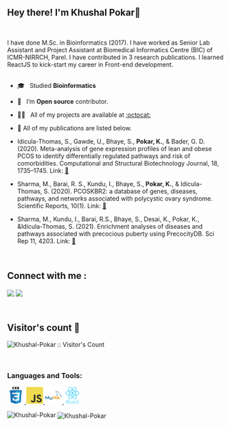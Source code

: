 <h2> Hey there! I'm Khushal Pokar👋</h2>


<br>

I have done M.Sc. in Bioinformatics (2017). I have worked as Senior Lab Assistant and Project Assistant at Biomedical Informatics Centre (BIC) of ICMR-NIRRCH, Parel. I have contributed in 3 research publications. I learned ReactJS to kick-start my career in Front-end development.
<br><br>

- 🎓 &nbsp; Studied **Bioinformatics**

- 🌱 &nbsp; I’m **Open source** contributor.

- 👨‍💻 &nbsp; All of my projects are available at <a href="https://github.com/Khushal-Pokar">:octocat:</a>

-  📝 All of my publications are listed below.
  -  Idicula-Thomas, S., Gawde, U., Bhaye, S., **Pokar, K.**, & Bader, G. D. (2020). Meta-analysis of gene expression profiles of lean and obese PCOS to identify        differentially regulated pathways and risk of comorbidities. Computational and Structural Biotechnology Journal, 18, 1735–1745.
     Link: <a href="https://doi.org/10.1016/j.csbj.2020.06.023">:page_with_curl:</a>
  -  Sharma, M., Barai, R. S., Kundu, I., Bhaye, S., **Pokar, K.**, & Idicula-Thomas, S. (2020). PCOSKBR2: a database of genes, diseases, pathways, and networks         associated with polycystic ovary syndrome. Scientific Reports, 10(1).
     Link: <a href="https://doi.org/10.1038/s41598-020-71418-8">:page_with_curl:</a>
  -  Sharma, M., Kundu, I., Barai, R.S., Bhaye, S., Desai, K., Pokar, K., &Idicula-Thomas, S. (2021). Enrichment analyses of diseases and pathways associated with       precocious puberty using PrecocityDB. Sci Rep 11, 4203.
     Link: <a href="https://doi.org/10.1038/s41598-021-83446-z">:page_with_curl:</a>





<br>
<h2>Connect with me :</h2>
<p>
<a href="https://linkedin.com/in/Khushal-Pokar" target="blank"><img align="center" src="https://img.icons8.com/plasticine/100/000000/linkedin.png" width="60"/></a>
<a href="mailto:khushalpokar9@gmail.com" target="blank" rel="noopener noreferrer"><img align="center" src="https://img.icons8.com/plasticine/100/000000/gmail.png"  width="60" /></a>
</p>
<br>

<h2> Visitor's count 👀</h2>

<p><img src="https://profile-counter.glitch.me/{Khushal-Pokar}/count.svg" alt="Khushal-Pokar :: Visitor's Count" /></p>

<br>



<h3 align="left">Languages and Tools:</h3>
<p align="left">
  <a href="https://www.w3schools.com/css/" target="_blank"> <img src="https://raw.githubusercontent.com/devicons/devicon/master/icons/css3/css3-original-wordmark.svg" alt="css3" width="40" height="40"/> </a> <a href="https://developer.mozilla.org/en-US/docs/Web/JavaScript" target="_blank"> <img src="https://raw.githubusercontent.com/devicons/devicon/master/icons/javascript/javascript-original.svg" alt="javascript" width="40" height="40"/> </a> <a href="https://www.mysql.com/" target="_blank"> <img src="https://raw.githubusercontent.com/devicons/devicon/master/icons/mysql/mysql-original-wordmark.svg" alt="mysql" width="40" height="40"/> </a> <a href="https://reactjs.org/" target="_blank"> <img src="https://raw.githubusercontent.com/devicons/devicon/master/icons/react/react-original-wordmark.svg" alt="react" width="40" height="40"/> </a>
</p>

<p><img align="left" src="https://github-readme-stats.vercel.app/api/top-langs?username=Khushal-Pokar&theme=merko&show_icons=true&locale=en&layout=compact" alt="Khushal-Pokar" /></p>


<p>&nbsp;<img align="center" src="https://github-readme-stats.vercel.app/api?username=Khushal-Pokar&theme=merko&show_icons=true&locale=en&count_private=true" alt="Khushal-Pokar" /></p>
